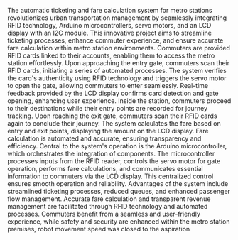 The automatic ticketing and fare calculation system for metro stations revolutionizes urban 
transportation management by seamlessly integrating RFID technology, Arduino 
microcontrollers, servo motors, and an LCD display with an I2C module. This innovative project 
aims to streamline ticketing processes, enhance commuter experience, and ensure accurate fare 
calculation within metro station environments. Commuters are provided RFID cards linked to 
their accounts, enabling them to access the metro station effortlessly. Upon approaching the entry 
gate, commuters scan their RFID cards, initiating a series of automated processes. The system 
verifies the card's authenticity using RFID technology and triggers the servo motor to open the 
gate, allowing commuters to enter seamlessly. Real-time feedback provided by the LCD display 
confirms card detection and gate opening, enhancing user experience. Inside the station, 
commuters proceed to their destinations while their entry points are recorded for journey 
tracking. Upon reaching the exit gate, commuters scan their RFID cards again to conclude their 
journey. The system calculates the fare based on entry and exit points, displaying the amount on 
the LCD display. Fare calculation is automated and accurate, ensuring transparency and 
efficiency. Central to the system's operation is the Arduino microcontroller, which orchestrates 
the integration of components. The microcontroller processes inputs from the RFID reader, 
controls the servo motor for gate operation, performs fare calculations, and communicates 
essential information to commuters via the LCD display. This centralized control ensures smooth 
operation and reliability. Advantages of the system include streamlined ticketing processes, 
reduced queues, and enhanced passenger flow management. Accurate fare calculation and 
transparent revenue management are facilitated through RFID technology and automated 
processes. Commuters benefit from a seamless and user-friendly experience, while safety and 
security are enhanced within the metro station premises, robot movement speed was closed to the 
aspiration
